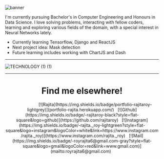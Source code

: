 ![banner](https://user-images.githubusercontent.com/68264150/125184770-2154fe00-e23e-11eb-9acf-493f945df293.gif)  

I'm currently pursuing Bachelor's in Computer Engineering and Honours in Data Science. I love solving problems, interacting with fellow coders, learning and exploring various fields of the domain, with a special interest in Neural Networks lately. 

<ul>
  <li> Currently learning Tensorflow, Django and ReactJS </li>
  <li> Next project idea: Mask detection </li>
  <li> Future learning includes working with ChartJS and Dash
</ul>

________________________________________________________________________________________________________________________________________________________________________________

![TECHNOLOGY (1) (1)](https://user-images.githubusercontent.com/68264150/125186926-9cbcac80-e24a-11eb-8840-87533090fab3.gif)

--------------------------------------------------------------------------------------------------------------------------------------------------------------------------------

<h1 align = "center">Find me elsewhere! </h1>
<p align = center>
&nbsp; &nbsp; &nbsp; &nbsp; &nbsp; &nbsp; &nbsp; &nbsp; &nbsp; &nbsp; &nbsp; 
[![Rajita](https://img.shields.io/badge/portfolio-rajitaroy-lightgrey)](portfolio-rajita.herokuapp.com/) &nbsp;
[![Github](https://img.shields.io/badge/-rajitaroy-black?style=flat-square&logo=github)](https://github.com/rajitaroy) &nbsp;
[![Instagram](https://img.shields.io/badge/-rajita._roy-lightgreen?style=flat-square&logo=instagram&logoColor=white&link=https://www.instagram.com/rajita._roy)](https://www.instagram.com/rajita._roy) &nbsp;
[![Mail](https://img.shields.io/badge/-royrajita6@gmail.com-gray?style=flat-square&logo=gmail&logoColor=red&link=www.gmail.com)](mailto:royrajita6@gmail.com) &nbsp;
